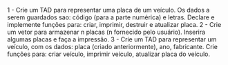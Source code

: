 1 - Crie um TAD para representar uma placa de um veículo. Os dados a serem guardados sao: código (para a parte numérica) e letras. 
Declare e implemente funções para: criar, imprimir, destruir e atualizar placa.
2 - Crie um vetor para armazenar n placas (n fornecido pelo usuário). Inserira algumas placas e faça a impressão.
3 - Crie um TAD para representar um veículo, com os dados: placa (criado anteriormente), ano, fabricante. Crie funções para: criar veículo, imprimir veículo, atualizar placa do veículo.
